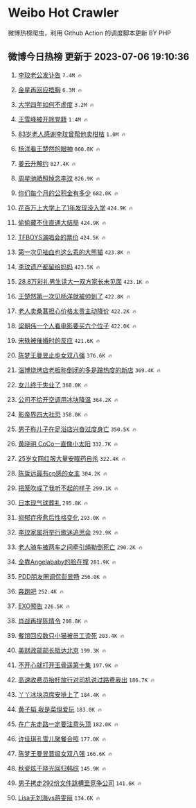 # Weibo Hot Crawler 



微博热榜爬虫，利用 Github Action 的调度脚本更新 BY PHP 


## 微博今日热榜 更新于 2023-07-06 19:10:36 
1. [李玟老公发讣告](https://s.weibo.com/weibo?q=%23%E6%9D%8E%E7%8E%9F%E8%80%81%E5%85%AC%E5%8F%91%E8%AE%A3%E5%91%8A%23&t=31&band_rank=1&Refer=top) `7.4M 🔥` 

1. [金星再回应捂胸](https://s.weibo.com/weibo?q=%23%E9%87%91%E6%98%9F%E5%86%8D%E5%9B%9E%E5%BA%94%E6%8D%82%E8%83%B8%23&t=31&band_rank=2&Refer=top) `6.3M 🔥` 

1. [大学四年如何不虚度](https://s.weibo.com/weibo?q=%23%E5%A4%A7%E5%AD%A6%E5%9B%9B%E5%B9%B4%E5%A6%82%E4%BD%95%E4%B8%8D%E8%99%9A%E5%BA%A6%23&t=31&band_rank=3&Refer=top) `3.2M 🔥` 

1. [王雪峰被开除党籍](https://s.weibo.com/weibo?q=%23%E7%8E%8B%E9%9B%AA%E5%B3%B0%E8%A2%AB%E5%BC%80%E9%99%A4%E5%85%9A%E7%B1%8D%23&t=31&band_rank=4&Refer=top) `1.4M 🔥` 

1. [83岁老人感谢李玟曾帮他卖柑桔](https://s.weibo.com/weibo?q=%2383%E5%B2%81%E8%80%81%E4%BA%BA%E6%84%9F%E8%B0%A2%E6%9D%8E%E7%8E%9F%E6%9B%BE%E5%B8%AE%E4%BB%96%E5%8D%96%E6%9F%91%E6%A1%94%23&t=31&band_rank=5&Refer=top) `1.0M 🔥` 

1. [杨洋看王楚然的眼神](https://s.weibo.com/weibo?q=%23%E6%9D%A8%E6%B4%8B%E7%9C%8B%E7%8E%8B%E6%A5%9A%E7%84%B6%E7%9A%84%E7%9C%BC%E7%A5%9E%23&t=31&band_rank=6&Refer=top) `860.8K 🔥` 

1. [姜云升解约](https://s.weibo.com/weibo?q=%23%E5%A7%9C%E4%BA%91%E5%8D%87%E8%A7%A3%E7%BA%A6%23&t=31&band_rank=7&Refer=top) `827.4K 🔥` 

1. [周星驰晒照悼念李玟](https://s.weibo.com/weibo?q=%23%E5%91%A8%E6%98%9F%E9%A9%B0%E6%99%92%E7%85%A7%E6%82%BC%E5%BF%B5%E6%9D%8E%E7%8E%9F%23&t=31&band_rank=8&Refer=top) `826.9K 🔥` 

1. [你们每个月的公积金有多少](https://s.weibo.com/weibo?q=%23%E4%BD%A0%E4%BB%AC%E6%AF%8F%E4%B8%AA%E6%9C%88%E7%9A%84%E5%85%AC%E7%A7%AF%E9%87%91%E6%9C%89%E5%A4%9A%E5%B0%91%23&t=31&band_rank=9&Refer=top) `682.0K 🔥` 

1. [花百万上大学上了1年发现没入学](https://s.weibo.com/weibo?q=%23%E8%8A%B1%E7%99%BE%E4%B8%87%E4%B8%8A%E5%A4%A7%E5%AD%A6%E4%B8%8A%E4%BA%861%E5%B9%B4%E5%8F%91%E7%8E%B0%E6%B2%A1%E5%85%A5%E5%AD%A6%23&t=31&band_rank=10&Refer=top) `424.9K 🔥` 

1. [偷偷藏不住直通大结局](https://s.weibo.com/weibo?q=%23%E5%81%B7%E5%81%B7%E8%97%8F%E4%B8%8D%E4%BD%8F%E7%9B%B4%E9%80%9A%E5%A4%A7%E7%BB%93%E5%B1%80%23&t=31&band_rank=11&Refer=top) `424.9K 🔥` 

1. [TFBOYS演唱会的票价](https://s.weibo.com/weibo?q=%23TFBOYS%E6%BC%94%E5%94%B1%E4%BC%9A%E7%9A%84%E7%A5%A8%E4%BB%B7%23&t=31&band_rank=12&Refer=top) `424.5K 🔥` 

1. [第一次见抽血也这么乖的大熊猫](https://s.weibo.com/weibo?q=%23%E7%AC%AC%E4%B8%80%E6%AC%A1%E8%A7%81%E6%8A%BD%E8%A1%80%E4%B9%9F%E8%BF%99%E4%B9%88%E4%B9%96%E7%9A%84%E5%A4%A7%E7%86%8A%E7%8C%AB%23&t=31&band_rank=13&Refer=top) `423.8K 🔥` 

1. [李玟遗产都留给妈妈](https://s.weibo.com/weibo?q=%23%E6%9D%8E%E7%8E%9F%E9%81%97%E4%BA%A7%E9%83%BD%E7%95%99%E7%BB%99%E5%A6%88%E5%A6%88%23&t=31&band_rank=14&Refer=top) `423.5K 🔥` 

1. [28.8万彩礼男生读大一双方家长未见面](https://s.weibo.com/weibo?q=%2328.8%E4%B8%87%E5%BD%A9%E7%A4%BC%E7%94%B7%E7%94%9F%E8%AF%BB%E5%A4%A7%E4%B8%80%E5%8F%8C%E6%96%B9%E5%AE%B6%E9%95%BF%E6%9C%AA%E8%A7%81%E9%9D%A2%23&t=31&band_rank=15&Refer=top) `423.1K 🔥` 

1. [王楚然第一次见杨洋就被帅到了](https://s.weibo.com/weibo?q=%23%E7%8E%8B%E6%A5%9A%E7%84%B6%E7%AC%AC%E4%B8%80%E6%AC%A1%E8%A7%81%E6%9D%A8%E6%B4%8B%E5%B0%B1%E8%A2%AB%E5%B8%85%E5%88%B0%E4%BA%86%23&t=31&band_rank=16&Refer=top) `422.8K 🔥` 

1. [老人卖桑葚担心价格太贵主动降价](https://s.weibo.com/weibo?q=%23%E8%80%81%E4%BA%BA%E5%8D%96%E6%A1%91%E8%91%9A%E6%8B%85%E5%BF%83%E4%BB%B7%E6%A0%BC%E5%A4%AA%E8%B4%B5%E4%B8%BB%E5%8A%A8%E9%99%8D%E4%BB%B7%23&t=31&band_rank=17&Refer=top) `422.2K 🔥` 

1. [梁朝伟一个人看电影要买六个位子](https://s.weibo.com/weibo?q=%23%E6%A2%81%E6%9C%9D%E4%BC%9F%E4%B8%80%E4%B8%AA%E4%BA%BA%E7%9C%8B%E7%94%B5%E5%BD%B1%E8%A6%81%E4%B9%B0%E5%85%AD%E4%B8%AA%E4%BD%8D%E5%AD%90%23&t=31&band_rank=18&Refer=top) `422.0K 🔥` 

1. [宋轶被催婚时的反应](https://s.weibo.com/weibo?q=%23%E5%AE%8B%E8%BD%B6%E8%A2%AB%E5%82%AC%E5%A9%9A%E6%97%B6%E7%9A%84%E5%8F%8D%E5%BA%94%23&t=31&band_rank=19&Refer=top) `421.6K 🔥` 

1. [陈梦王曼昱止步女双八强](https://s.weibo.com/weibo?q=%23%E9%99%88%E6%A2%A6%E7%8E%8B%E6%9B%BC%E6%98%B1%E6%AD%A2%E6%AD%A5%E5%A5%B3%E5%8F%8C%E5%85%AB%E5%BC%BA%23&t=31&band_rank=20&Refer=top) `376.6K 🔥` 

1. [淄博烧烤店老板称倒闭的多是蹭热度的新店](https://s.weibo.com/weibo?q=%23%E6%B7%84%E5%8D%9A%E7%83%A7%E7%83%A4%E5%BA%97%E8%80%81%E6%9D%BF%E7%A7%B0%E5%80%92%E9%97%AD%E7%9A%84%E5%A4%9A%E6%98%AF%E8%B9%AD%E7%83%AD%E5%BA%A6%E7%9A%84%E6%96%B0%E5%BA%97%23&t=31&band_rank=21&Refer=top) `369.4K 🔥` 

1. [女儿终于失业了](https://s.weibo.com/weibo?q=%E5%A5%B3%E5%84%BF%E7%BB%88%E4%BA%8E%E5%A4%B1%E4%B8%9A%E4%BA%86&t=31&band_rank=22&Refer=top) `368.0K 🔥` 

1. [公司不给开空调用冰块降温](https://s.weibo.com/weibo?q=%23%E5%85%AC%E5%8F%B8%E4%B8%8D%E7%BB%99%E5%BC%80%E7%A9%BA%E8%B0%83%E7%94%A8%E5%86%B0%E5%9D%97%E9%99%8D%E6%B8%A9%23&t=31&band_rank=23&Refer=top) `364.2K 🔥` 

1. [影帝界四大社恐](https://s.weibo.com/weibo?q=%23%E5%BD%B1%E5%B8%9D%E7%95%8C%E5%9B%9B%E5%A4%A7%E7%A4%BE%E6%81%90%23&t=31&band_rank=24&Refer=top) `358.0K 🔥` 

1. [男子称儿子在足浴店兴奋过度身亡](https://s.weibo.com/weibo?q=%23%E7%94%B7%E5%AD%90%E7%A7%B0%E5%84%BF%E5%AD%90%E5%9C%A8%E8%B6%B3%E6%B5%B4%E5%BA%97%E5%85%B4%E5%A5%8B%E8%BF%87%E5%BA%A6%E8%BA%AB%E4%BA%A1%23&t=31&band_rank=25&Refer=top) `350.5K 🔥` 

1. [黄晓明 CoCo一直像小太阳](https://s.weibo.com/weibo?q=%E9%BB%84%E6%99%93%E6%98%8E%20CoCo%E4%B8%80%E7%9B%B4%E5%83%8F%E5%B0%8F%E5%A4%AA%E9%98%B3&t=31&band_rank=26&Refer=top) `332.7K 🔥` 

1. [25岁女网红服大量安眠药自杀](https://s.weibo.com/weibo?q=%2325%E5%B2%81%E5%A5%B3%E7%BD%91%E7%BA%A2%E6%9C%8D%E5%A4%A7%E9%87%8F%E5%AE%89%E7%9C%A0%E8%8D%AF%E8%87%AA%E6%9D%80%23&t=31&band_rank=27&Refer=top) `322.4K 🔥` 

1. [陈哲远最有cp感的女主](https://s.weibo.com/weibo?q=%23%E9%99%88%E5%93%B2%E8%BF%9C%E6%9C%80%E6%9C%89cp%E6%84%9F%E7%9A%84%E5%A5%B3%E4%B8%BB%23&t=31&band_rank=28&Refer=top) `304.2K 🔥` 

1. [把笼吹成了我听不起的样子](https://s.weibo.com/weibo?q=%23%E6%8A%8A%E7%AC%BC%E5%90%B9%E6%88%90%E4%BA%86%E6%88%91%E5%90%AC%E4%B8%8D%E8%B5%B7%E7%9A%84%E6%A0%B7%E5%AD%90%23&t=31&band_rank=29&Refer=top) `299.1K 🔥` 

1. [日本现气球葬礼](https://s.weibo.com/weibo?q=%23%E6%97%A5%E6%9C%AC%E7%8E%B0%E6%B0%94%E7%90%83%E8%91%AC%E7%A4%BC%23&t=31&band_rank=30&Refer=top) `295.8K 🔥` 

1. [抑郁症痊愈后性格变化](https://s.weibo.com/weibo?q=%E6%8A%91%E9%83%81%E7%97%87%E7%97%8A%E6%84%88%E5%90%8E%E6%80%A7%E6%A0%BC%E5%8F%98%E5%8C%96&t=31&band_rank=31&Refer=top) `293.0K 🔥` 

1. [李玟家属将举行歌迷追思会](https://s.weibo.com/weibo?q=%23%E6%9D%8E%E7%8E%9F%E5%AE%B6%E5%B1%9E%E5%B0%86%E4%B8%BE%E8%A1%8C%E6%AD%8C%E8%BF%B7%E8%BF%BD%E6%80%9D%E4%BC%9A%23&t=31&band_rank=32&Refer=top) `292.9K 🔥` 

1. [老人骑车被两车之间牵引绳勒倒死亡](https://s.weibo.com/weibo?q=%23%E8%80%81%E4%BA%BA%E9%AA%91%E8%BD%A6%E8%A2%AB%E4%B8%A4%E8%BD%A6%E4%B9%8B%E9%97%B4%E7%89%B5%E5%BC%95%E7%BB%B3%E5%8B%92%E5%80%92%E6%AD%BB%E4%BA%A1%23&t=31&band_rank=33&Refer=top) `290.2K 🔥` 

1. [全靠Angelababy的脸在撑](https://s.weibo.com/weibo?q=%23%E5%85%A8%E9%9D%A0Angelababy%E7%9A%84%E8%84%B8%E5%9C%A8%E6%92%91%23&t=31&band_rank=34&Refer=top) `281.9K 🔥` 

1. [PDD朋友圈调侃彭昱畅](https://s.weibo.com/weibo?q=%23PDD%E6%9C%8B%E5%8F%8B%E5%9C%88%E8%B0%83%E4%BE%83%E5%BD%AD%E6%98%B1%E7%95%85%23&t=31&band_rank=35&Refer=top) `256.0K 🔥` 

1. [奔跑吧](https://s.weibo.com/weibo?q=%E5%A5%94%E8%B7%91%E5%90%A7&t=31&band_rank=36&Refer=top) `252.4K 🔥` 

1. [EXO预告](https://s.weibo.com/weibo?q=EXO%E9%A2%84%E5%91%8A&t=31&band_rank=37&Refer=top) `226.5K 🔥` 

1. [肖战再提陈情令](https://s.weibo.com/weibo?q=%23%E8%82%96%E6%88%98%E5%86%8D%E6%8F%90%E9%99%88%E6%83%85%E4%BB%A4%23&t=31&band_rank=38&Refer=top) `208.8K 🔥` 

1. [餐馆回应数只小猫被员工烫死](https://s.weibo.com/weibo?q=%23%E9%A4%90%E9%A6%86%E5%9B%9E%E5%BA%94%E6%95%B0%E5%8F%AA%E5%B0%8F%E7%8C%AB%E8%A2%AB%E5%91%98%E5%B7%A5%E7%83%AB%E6%AD%BB%23&t=31&band_rank=39&Refer=top) `203.4K 🔥` 

1. [美财政部部长抵达北京](https://s.weibo.com/weibo?q=%E7%BE%8E%E8%B4%A2%E6%94%BF%E9%83%A8%E9%83%A8%E9%95%BF%E6%8A%B5%E8%BE%BE%E5%8C%97%E4%BA%AC&t=31&band_rank=40&Refer=top) `199.3K 🔥` 

1. [不开心就打开玉骨遥第十集](https://s.weibo.com/weibo?q=%E4%B8%8D%E5%BC%80%E5%BF%83%E5%B0%B1%E6%89%93%E5%BC%80%E7%8E%89%E9%AA%A8%E9%81%A5%E7%AC%AC%E5%8D%81%E9%9B%86&t=31&band_rank=41&Refer=top) `197.9K 🔥` 

1. [高速收费员抬杆放行对司机说过路费我出](https://s.weibo.com/weibo?q=%23%E9%AB%98%E9%80%9F%E6%94%B6%E8%B4%B9%E5%91%98%E6%8A%AC%E6%9D%86%E6%94%BE%E8%A1%8C%E5%AF%B9%E5%8F%B8%E6%9C%BA%E8%AF%B4%E8%BF%87%E8%B7%AF%E8%B4%B9%E6%88%91%E5%87%BA%23&t=31&band_rank=42&Refer=top) `186.7K 🔥` 

1. [丫丫冰块凉席安排上了](https://s.weibo.com/weibo?q=%23%E4%B8%AB%E4%B8%AB%E5%86%B0%E5%9D%97%E5%87%89%E5%B8%AD%E5%AE%89%E6%8E%92%E4%B8%8A%E4%BA%86%23&t=31&band_rank=43&Refer=top) `184.4K 🔥` 

1. [黄子韬 我是菜但爱玩](https://s.weibo.com/weibo?q=%E9%BB%84%E5%AD%90%E9%9F%AC%20%E6%88%91%E6%98%AF%E8%8F%9C%E4%BD%86%E7%88%B1%E7%8E%A9&t=31&band_rank=44&Refer=top) `183.0K 🔥` 

1. [在广东走路一定要注意头顶](https://s.weibo.com/weibo?q=%23%E5%9C%A8%E5%B9%BF%E4%B8%9C%E8%B5%B0%E8%B7%AF%E4%B8%80%E5%AE%9A%E8%A6%81%E6%B3%A8%E6%84%8F%E5%A4%B4%E9%A1%B6%23&t=31&band_rank=45&Refer=top) `182.0K 🔥` 

1. [许佳琪孔雪儿聚餐合照](https://s.weibo.com/weibo?q=%23%E8%AE%B8%E4%BD%B3%E7%90%AA%E5%AD%94%E9%9B%AA%E5%84%BF%E8%81%9A%E9%A4%90%E5%90%88%E7%85%A7%23&t=31&band_rank=46&Refer=top) `177.0K 🔥` 

1. [陈梦王曼昱晋级女双八强](https://s.weibo.com/weibo?q=%23%E9%99%88%E6%A2%A6%E7%8E%8B%E6%9B%BC%E6%98%B1%E6%99%8B%E7%BA%A7%E5%A5%B3%E5%8F%8C%E5%85%AB%E5%BC%BA%23&t=31&band_rank=47&Refer=top) `166.6K 🔥` 

1. [秋瓷炫于晓光回归韩综](https://s.weibo.com/weibo?q=%23%E7%A7%8B%E7%93%B7%E7%82%AB%E4%BA%8E%E6%99%93%E5%85%89%E5%9B%9E%E5%BD%92%E9%9F%A9%E7%BB%BC%23&t=31&band_rank=48&Refer=top) `145.9K 🔥` 

1. [男子拷走292份文件跳槽至竞争公司](https://s.weibo.com/weibo?q=%23%E7%94%B7%E5%AD%90%E6%8B%B7%E8%B5%B0292%E4%BB%BD%E6%96%87%E4%BB%B6%E8%B7%B3%E6%A7%BD%E8%87%B3%E7%AB%9E%E4%BA%89%E5%85%AC%E5%8F%B8%23&t=31&band_rank=49&Refer=top) `141.6K 🔥` 

1. [Lisa无刘海vs蒋雯丽](https://s.weibo.com/weibo?q=%23Lisa%E6%97%A0%E5%88%98%E6%B5%B7vs%E8%92%8B%E9%9B%AF%E4%B8%BD%23&t=31&band_rank=50&Refer=top) `134.6K 🔥` 

